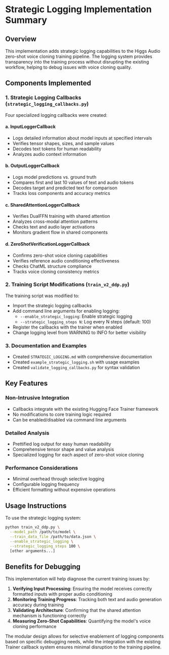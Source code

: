# Strategic Logging Implementation Summary

## Overview
This implementation adds strategic logging capabilities to the Higgs Audio zero-shot voice cloning training pipeline. The logging system provides transparency into the training process without disrupting the existing workflow, helping to debug issues with voice cloning quality.

## Components Implemented

### 1. Strategic Logging Callbacks (`strategic_logging_callbacks.py`)
Four specialized logging callbacks were created:

#### a. InputLoggerCallback
- Logs detailed information about model inputs at specified intervals
- Verifies tensor shapes, sizes, and sample values
- Decodes text tokens for human readability
- Analyzes audio context information

#### b. OutputLoggerCallback
- Logs model predictions vs. ground truth
- Compares first and last 10 values of text and audio tokens
- Decodes target and predicted text for comparison
- Tracks loss components and accuracy metrics

#### c. SharedAttentionLoggerCallback
- Verifies DualFFN training with shared attention
- Analyzes cross-modal attention patterns
- Checks text and audio layer activations
- Monitors gradient flow in shared components

#### d. ZeroShotVerificationLoggerCallback
- Confirms zero-shot voice cloning capabilities
- Verifies reference audio conditioning effectiveness
- Checks ChatML structure compliance
- Tracks voice cloning consistency metrics

### 2. Training Script Modifications (`train_v2_ddp.py`)
The training script was modified to:

- Import the strategic logging callbacks
- Add command line arguments for enabling logging:
  - `--enable_strategic_logging`: Enable strategic logging
  - `--strategic_logging_steps N`: Log every N steps (default: 100)
- Register the callbacks with the trainer when enabled
- Change logging level from WARNING to INFO for better visibility

### 3. Documentation and Examples
- Created `STRATEGIC_LOGGING.md` with comprehensive documentation
- Created `example_strategic_logging.sh` with usage examples
- Created `validate_logging_callbacks.py` for syntax validation

## Key Features

### Non-Intrusive Integration
- Callbacks integrate with the existing Hugging Face Trainer framework
- No modifications to core training logic required
- Can be enabled/disabled via command line arguments

### Detailed Analysis
- Prettified log output for easy human readability
- Comprehensive tensor shape and value analysis
- Specialized logging for each aspect of zero-shot voice cloning

### Performance Considerations
- Minimal overhead through selective logging
- Configurable logging frequency
- Efficient formatting without expensive operations

## Usage Instructions

To use the strategic logging system:

```bash
python train_v2_ddp.py \
  --model_path /path/to/model \
  --train_data_file /path/to/data.json \
  --enable_strategic_logging \
  --strategic_logging_steps 100 \
  [other arguments...]
```

## Benefits for Debugging

This implementation will help diagnose the current training issues by:

1. **Verifying Input Processing**: Ensuring the model receives correctly formatted inputs with proper audio conditioning
2. **Monitoring Training Progress**: Tracking both text and audio generation accuracy during training
3. **Validating Architecture**: Confirming that the shared attention mechanism is functioning correctly
4. **Measuring Zero-Shot Capabilities**: Quantifying the model's voice cloning performance

The modular design allows for selective enablement of logging components based on specific debugging needs, while the integration with the existing Trainer callback system ensures minimal disruption to the training pipeline.